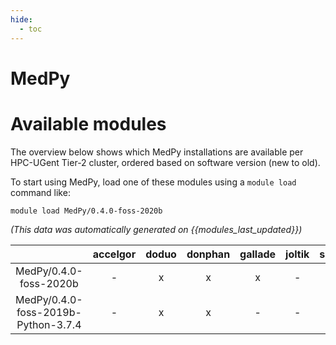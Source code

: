 ```yaml
---
hide:
  - toc
---
```


MedPy
=====

# Available modules


The overview below shows which MedPy installations are available per HPC-UGent Tier-2 cluster, ordered based on software version (new to old).

To start using MedPy, load one of these modules using a `module load` command like:

```shell
module load MedPy/0.4.0-foss-2020b
```

*(This data was automatically generated on {{modules_last_updated}})*  

| |accelgor|doduo|donphan|gallade|joltik|shinx|skitty|
| :---: | :---: | :---: | :---: | :---: | :---: | :---: | :---: |
|MedPy/0.4.0-foss-2020b|-|x|x|x|-|-|-|
|MedPy/0.4.0-foss-2019b-Python-3.7.4|-|x|x|-|-|-|-|
